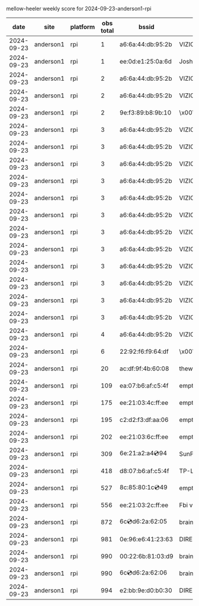 mellow-heeler weekly score for 2024-09-23-anderson1-rpi

|date|site|platform|obs total|bssid|ssid|
|--|--|--|--|--|--|
|2024-09-23|anderson1|rpi|1|a6:6a:44:db:95:2b|VIZIOCastAudio4963|
|2024-09-23|anderson1|rpi|1|ee:0d:e1:25:0a:6d|JoshLily|
|2024-09-23|anderson1|rpi|2|a6:6a:44:db:95:2b|VIZIOCastAudio4966|
|2024-09-23|anderson1|rpi|2|a6:6a:44:db:95:2b|VIZIOCastAudio1571|
|2024-09-23|anderson1|rpi|2|9e:f3:89:b8:9b:10|\x00\x00\x00\x00\x00\x00\x00\x00\x00\x00\x00\x00\x00\x00|
|2024-09-23|anderson1|rpi|3|a6:6a:44:db:95:2b|VIZIOCastAudio3501|
|2024-09-23|anderson1|rpi|3|a6:6a:44:db:95:2b|VIZIOCastAudio4622|
|2024-09-23|anderson1|rpi|3|a6:6a:44:db:95:2b|VIZIOCastAudio2813|
|2024-09-23|anderson1|rpi|3|a6:6a:44:db:95:2b|VIZIOCastAudio6884|
|2024-09-23|anderson1|rpi|3|a6:6a:44:db:95:2b|VIZIOCastAudio6734|
|2024-09-23|anderson1|rpi|3|a6:6a:44:db:95:2b|VIZIOCastAudio8441|
|2024-09-23|anderson1|rpi|3|a6:6a:44:db:95:2b|VIZIOCastAudio4252|
|2024-09-23|anderson1|rpi|3|a6:6a:44:db:95:2b|VIZIOCastAudio9466|
|2024-09-23|anderson1|rpi|3|a6:6a:44:db:95:2b|VIZIOCastAudio2740|
|2024-09-23|anderson1|rpi|3|a6:6a:44:db:95:2b|VIZIOCastAudio6575|
|2024-09-23|anderson1|rpi|3|a6:6a:44:db:95:2b|VIZIOCastAudio2239|
|2024-09-23|anderson1|rpi|3|a6:6a:44:db:95:2b|VIZIOCastAudio8961|
|2024-09-23|anderson1|rpi|4|a6:6a:44:db:95:2b|VIZIOCastAudio3564|
|2024-09-23|anderson1|rpi|6|22:92:f6:f9:64:df|\x00\x00\x00\x00\x00\x00\x00\x00\x00\x00\x00\x00\x00\x00|
|2024-09-23|anderson1|rpi|20|ac:df:9f:4b:60:08|theweef|
|2024-09-23|anderson1|rpi|109|ea:07:b6:af:c5:4f|empty_ssid|
|2024-09-23|anderson1|rpi|175|ee:21:03:4c:ff:ee|empty_ssid|
|2024-09-23|anderson1|rpi|195|c2:d2:f3:df:aa:06|empty_ssid|
|2024-09-23|anderson1|rpi|202|ee:21:03:6c:ff:ee|empty_ssid|
|2024-09-23|anderson1|rpi|309|6e:21:a2:a4:cd:94|SunPower21450|
|2024-09-23|anderson1|rpi|418|d8:07:b6:af:c5:4f|TP-Link_C54F|
|2024-09-23|anderson1|rpi|527|8c:85:80:1c:cd:49|empty_ssid|
|2024-09-23|anderson1|rpi|556|ee:21:03:2c:ff:ee|Fbi van 13|
|2024-09-23|anderson1|rpi|872|6c:cd:d6:2a:62:05|braingang2_5GEXT|
|2024-09-23|anderson1|rpi|981|0e:96:e6:41:23:63|DIRECT-63-HP M102 LaserJet|
|2024-09-23|anderson1|rpi|990|00:22:6b:81:03:d9|braingang2|
|2024-09-23|anderson1|rpi|990|6c:cd:d6:2a:62:06|braingang2_2GEXT|
|2024-09-23|anderson1|rpi|994|e2:bb:9e:d0:b0:30|DIRECT-9ED03030|

